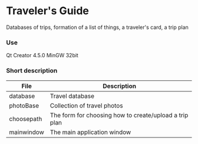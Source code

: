 # Traveler's Guide
Databases of trips, formation of a list of things, a traveler's card, a trip plan

### Use
Qt Creator 4.5.0
MinGW 32bit

### Short description
| File       | Description                                            |
| ---------- | -------------------------------------------------------|
| database   | Travel database                                        |
| photoBase  | Collection of travel photos                            |
| choosepath | The form for choosing how to create/upload a trip plan |
| mainwindow | The main application window                            |